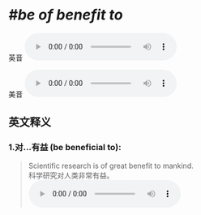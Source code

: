 # ***\#be of benefit to*** 
英音
<audio src="./media/be of benefit to1_AAC.aac" controls="controls"></audio>

美音
<audio src="./media/be of benefit to2_AAC.aac" controls="controls"></audio>



  

英文释义
---
### 1.**对…有益 (be beneficial to):**  

 > Scientific research is of great benefit to mankind.  
 > 科学研究对人类非常有益。    
<audio src="./media/6-benefit.aac" controls="controls"></audio>


